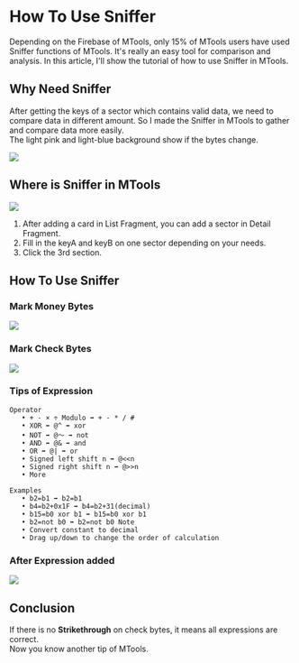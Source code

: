 # How To Use Sniffer

Depending on the Firebase of MTools, only 15% of MTools users have used Sniffer functions of MTools. It's really an easy tool for comparison and analysis. In this article, I'll show the tutorial of how to use Sniffer in MTools.

## Why Need Sniffer

After getting the keys of a sector which contains valid data, we need to compare data in different amount. So I made the Sniffer in MTools to gather and compare data more easily.\
The light pink and light-blue background show if the bytes change.

![](https://why.yuyeye.cc/post-images/1574347906909.jpg)

## Where is Sniffer in MTools

![](https://why.yuyeye.cc/post-images/1574347023367.jpg)

1. After adding a card in List Fragment, you can add a sector in Detail Fragment.
2. Fill in the keyA and keyB on one sector depending on your needs.
3. Click the 3rd section.

## How To Use Sniffer

### Mark Money Bytes

![](https://why.yuyeye.cc/post-images/1574349436660.jpg)

### Mark Check Bytes

![](https://why.yuyeye.cc/post-images/1574349445281.jpg)

### Tips of Expression

```
Operator 
   • + - × ÷ Modulo ➡ + - * / # 
   • XOR ➡ @^ ➡ xor 
   • NOT ➡ @～ ➡ not 
   • AND ➡ @& ➡ and 
   • OR ➡ @| ➡ or 
   • Signed left shift n ➡ @<<n 
   • Signed right shift n ➡ @>>n 
   • More 

Examples 
   • b2=b1 ➡ b2=b1 
   • b4=b2+0x1F ➡ b4=b2+31(decimal) 
   • b15=b0 xor b1 ➡ b15=b0 xor b1 
   • b2=not b0 ➡ b2=not b0 Note 
   • Convert constant to decimal 
   • Drag up/down to change the order of calculation
```

### After Expression added

![](https://why.yuyeye.cc/post-images/1574350100574.jpg)

## Conclusion <a href="conclusion" id="conclusion"></a>

If there is no **Strikethrough** on check bytes, it means all expressions are correct.\
 Now you know another tip of MTools.

